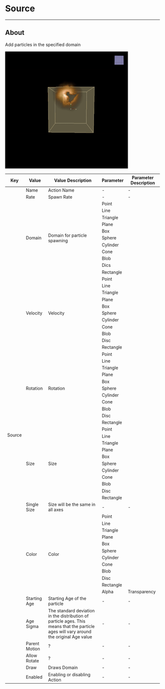 # Source

___

## About

Add particles in the specified domain

![alt text](media/source-kill.gif)

<table><thead>
  <tr>
    <th>Key</th>
    <th>Value</th>
    <th>Value Description</th>
    <th>Parameter</th>
    <th>Parameter Description</th>
  </tr></thead>
<tbody>
  <tr>
    <td rowspan="65">Source</td>
    <td>Name</td>
    <td>Action Name</td>
    <td>-</td>
    <td>-</td>
  </tr>
  <tr>
    <td>Rate</td>
    <td>Spawn Rate</td>
    <td>-</td>
    <td>-</td>
  </tr>
  <tr>
    <td rowspan="11">Domain</td>
    <td rowspan="11">Domain for particle spawning</td>
    <td>Point</td>
    <td></td>
  </tr>
  <tr>
    <td>Line</td>
    <td></td>
  </tr>
  <tr>
    <td>Triangle</td>
    <td></td>
  </tr>
  <tr>
    <td>Plane</td>
    <td></td>
  </tr>
  <tr>
    <td>Box</td>
    <td></td>
  </tr>
  <tr>
    <td>Sphere</td>
    <td></td>
  </tr>
  <tr>
    <td>Cylinder</td>
    <td></td>
  </tr>
  <tr>
    <td>Cone</td>
    <td></td>
  </tr>
  <tr>
    <td>Blob</td>
    <td></td>
  </tr>
  <tr>
    <td>Dics</td>
    <td></td>
  </tr>
  <tr>
    <td>Rectangle</td>
    <td></td>
  </tr>
  <tr>
    <td rowspan="11">Velocity</td>
    <td rowspan="11">Velocity</td>
    <td>Point</td>
    <td></td>
  </tr>
  <tr>
    <td>Line</td>
    <td></td>
  </tr>
  <tr>
    <td>Triangle</td>
    <td></td>
  </tr>
  <tr>
    <td>Plane</td>
    <td></td>
  </tr>
  <tr>
    <td>Box</td>
    <td></td>
  </tr>
  <tr>
    <td>Sphere</td>
    <td></td>
  </tr>
  <tr>
    <td>Cylinder</td>
    <td></td>
  </tr>
  <tr>
    <td>Cone</td>
    <td></td>
  </tr>
  <tr>
    <td>Blob</td>
    <td></td>
  </tr>
  <tr>
    <td>Disc</td>
    <td></td>
  </tr>
  <tr>
    <td>Rectangle</td>
    <td></td>
  </tr>
  <tr>
    <td rowspan="11">Rotation</td>
    <td rowspan="11">Rotation</td>
    <td>Point</td>
    <td></td>
  </tr>
  <tr>
    <td>Line</td>
    <td></td>
  </tr>
  <tr>
    <td>Triangle</td>
    <td></td>
  </tr>
  <tr>
    <td>Plane</td>
    <td></td>
  </tr>
  <tr>
    <td>Box</td>
    <td></td>
  </tr>
  <tr>
    <td>Sphere</td>
    <td></td>
  </tr>
  <tr>
    <td>Cylinder</td>
    <td></td>
  </tr>
  <tr>
    <td>Cone</td>
    <td></td>
  </tr>
  <tr>
    <td>Blob</td>
    <td></td>
  </tr>
  <tr>
    <td>Disc</td>
    <td></td>
  </tr>
  <tr>
    <td>Rectangle</td>
    <td></td>
  </tr>
  <tr>
    <td rowspan="11">Size</td>
    <td rowspan="11">Size</td>
    <td>Point</td>
    <td></td>
  </tr>
  <tr>
    <td>Line</td>
    <td></td>
  </tr>
  <tr>
    <td>Triangle</td>
    <td></td>
  </tr>
  <tr>
    <td>Plane</td>
    <td></td>
  </tr>
  <tr>
    <td>Box</td>
    <td></td>
  </tr>
  <tr>
    <td>Sphere</td>
    <td></td>
  </tr>
  <tr>
    <td>Cylinder</td>
    <td></td>
  </tr>
  <tr>
    <td>Cone</td>
    <td></td>
  </tr>
  <tr>
    <td>Blob</td>
    <td></td>
  </tr>
  <tr>
    <td>Disc</td>
    <td></td>
  </tr>
  <tr>
    <td>Rectangle</td>
    <td></td>
  </tr>
  <tr>
    <td>Single Size</td>
    <td>Size will be the same in all axes</td>
    <td>-</td>
    <td>-</td>
  </tr>
  <tr>
    <td rowspan="12">Color</td>
    <td rowspan="12">Color</td>
    <td>Point</td>
    <td></td>
  </tr>
  <tr>
    <td>Line</td>
    <td></td>
  </tr>
  <tr>
    <td>Triangle</td>
    <td></td>
  </tr>
  <tr>
    <td>Plane</td>
    <td></td>
  </tr>
  <tr>
    <td>Box</td>
    <td></td>
  </tr>
  <tr>
    <td>Sphere</td>
    <td></td>
  </tr>
  <tr>
    <td>Cylinder</td>
    <td></td>
  </tr>
  <tr>
    <td>Cone</td>
    <td></td>
  </tr>
  <tr>
    <td>Blob</td>
    <td></td>
  </tr>
  <tr>
    <td>Disc</td>
    <td></td>
  </tr>
  <tr>
    <td>Rectangle</td>
    <td></td>
  </tr>
  <tr>
    <td>Alpha</td>
    <td>Transparency</td>
  </tr>
  <tr>
    <td>Starting Age</td>
    <td>Starting Age of the particle</td>
    <td>-</td>
    <td>-</td>
  </tr>
  <tr>
    <td>Age Sigma</td>
    <td>The standard deviation in the distribution of particle ages. This means that the particle ages will vary around the original Age value</td>
    <td>-</td>
    <td>-</td>
  </tr>
  <tr>
    <td>Parent Motion</td>
    <td>?</td>
    <td>-</td>
    <td>-</td>
  </tr>
  <tr>
    <td>Allow Rotate</td>
    <td>?</td>
    <td>-</td>
    <td>-</td>
  </tr>
  <tr>
    <td>Draw</td>
    <td>Draws Domain</td>
    <td>-</td>
    <td>-</td>
  </tr>
  <tr>
    <td>Enabled</td>
    <td>Enabling or disabling Action</td>
    <td>-</td>
    <td>-</td>
  </tr>
</tbody></table>
